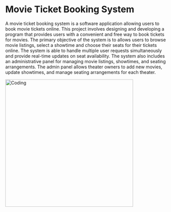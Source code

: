 # Movie Ticket Booking System

A movie ticket booking system is a software application allowing users to book movie tickets online. This project involves designing and developing a program that provides users with a convenient and free way to book tickets for movies. The primary objective of the system is to allows users to browse movie listings, select a showtime and choose their seats for their tickets online. 
The system is able to handle multiple user requests simultaneously and provide real-time updates on seat availability. The system also includes an administrative panel for managing movie listings, showtimes, and seating arrangements. The admin panel allows theater owners to add new movies, update showtimes, and manage seating arrangements for each theater.

<img align="center" alt="Coding" width="400" src="https://www.cmarix.com/blog/wp-content/uploads/2020/03/Everything-About-Online-Movie-Ticket-Booking-App-and-Website-Development-02.png">

